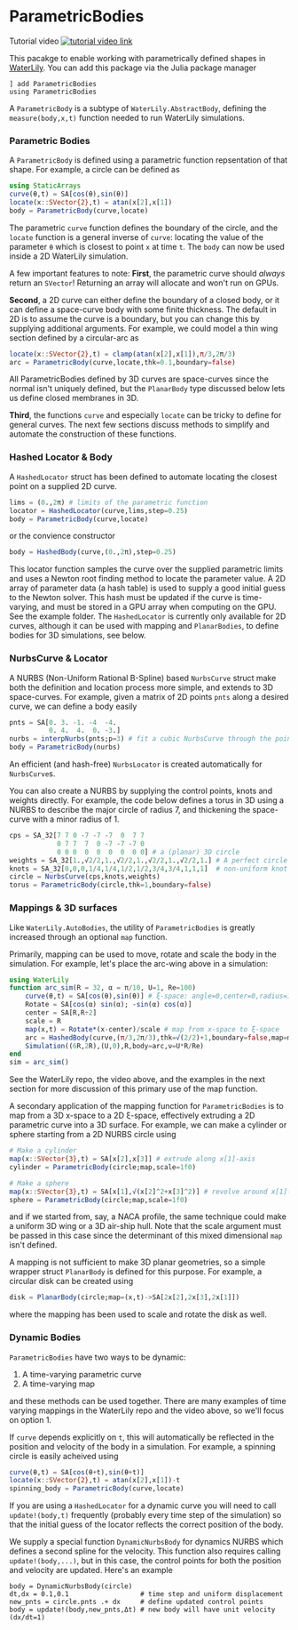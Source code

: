 # ParametricBodies

Tutorial video [![tutorial video link](https://img.youtube.com/vi/6PmJJKVOfvc/hqdefault.jpg)](https://www.youtube.com/watch?v=6PmJJKVOfvc)


This pacakge to enable working with parametrically defined shapes in [WaterLily](https://github.com/weymouth/WaterLily.jl). You can add this package via the Julia package manager
```
] add ParametricBodies
using ParametricBodies
```

A `ParametricBody` is a subtype of  `WaterLily.AbstractBody`, defining the `measure(body,x,t)` function needed to run WaterLily simulations.

### Parametric Bodies

A `ParametricBody` is defined using a parametric function repsentation of that shape. For example, a circle can be defined as
```julia
using StaticArrays
curve(θ,t) = SA[cos(θ),sin(θ)]
locate(x::SVector{2},t) = atan(x[2],x[1])
body = ParametricBody(curve,locate)
```
The parametric `curve` function defines the boundary of the circle, and the `locate` function is a general inverse of `curve`: locating the value of the parameter `θ` which is closest to point `x` at time `t`. The `body` can now be used inside a 2D WaterLily simulation. 

A few important features to note: **First**, the parametric curve should _always_ return an `SVector`! Returning an array will allocate and won't run on GPUs. 

**Second**, a 2D curve can either define the boundary of a closed body, or it can define a space-curve body with some finite thickness. The default in 2D is to assume the curve is a boundary, but you can change this by supplying additional arguments. For example, we could model a thin wing section defined by a circular-arc as
```julia
locate(x::SVector{2},t) = clamp(atan(x[2],x[1]),π/3,2π/3)
arc = ParametricBody(curve,locate,thk=0.1,boundary=false)
```
All ParametricBodies defined by 3D curves are space-curves since the normal isn't uniquely defined, but the `PlanarBody` type discussed below lets us define closed membranes in 3D.

**Third**, the functions `curve` and especially `locate` can be tricky to define for general curves. The next few sections discuss methods to simplify and automate the construction of these functions. 

### Hashed Locator & Body

A `HashedLocator` struct has been defined to automate locating the closest point on a supplied 2D curve. 
```julia
lims = (0.,2π) # limits of the parametric function
locator = HashedLocator(curve,lims,step=0.25)
body = ParametricBody(curve,locate)
```
or the convience constructor
```julia
body = HashedBody(curve,(0.,2π),step=0.25)
```
This locator function samples the curve over the supplied parametric limits and uses a Newton root finding method to locate the parameter value. A 2D array of parameter data (a hash table) is used to supply a good initial guess to the Newton solver. This hash must be updated if the curve is time-varying, and must be stored in a GPU array when computing on the GPU. See the example folder. The `HashedLocator` is currently only available for 2D curves, although it can be used with mapping and `PlanarBodies`, to define bodies for 3D simulations, see below.

### NurbsCurve & Locator

A NURBS (Non-Uniform Rational B-Spline) based `NurbsCurve` struct make both the definition and location process more simple, and extends to 3D space-curves. For example, given a matrix of 2D points `pnts` along a desired curve, we can define a body easily
```julia
pnts = SA[0. 3. -1. -4  -4.
          0. 4.  4.  0. -3.]
nurbs = interpNurbs(pnts;p=3) # fit a cubic NurbsCurve through the points
body = ParametricBody(nurbs)
```
An efficient (and hash-free) `NurbsLocator` is created automatically for `NurbsCurve`s. 

You can also create a NURBS by supplying the control points, knots and weights directly. For example, the code below defines a torus in 3D using a NURBS to describe the major circle of radius 7, and thickening the space-curve with a minor radius of 1.
```julia
cps = SA_32[7 7 0 -7 -7 -7  0  7 7
            0 7 7  7  0 -7 -7 -7 0
            0 0 0  0  0  0  0  0 0] # a (planar) 3D circle
weights = SA_32[1.,√2/2,1.,√2/2,1.,√2/2,1.,√2/2,1.] # A perfect circle requires...
knots = SA_32[0,0,0,1/4,1/4,1/2,1/2,3/4,3/4,1,1,1]  # non-uniform knot and weights
circle = NurbsCurve(cps,knots,weights)
torus = ParametricBody(circle,thk=1,boundary=false)
```

### Mappings & 3D surfaces

Like `WaterLily.AutoBodies`, the utility of `ParametricBodies` is greatly increased through an optional `map` function. 

Primarily, mapping can be used to move, rotate and scale the body in the simulation. For example, let's place the arc-wing above in a simulation:
```julia
using WaterLily
function arc_sim(R = 32, α = π/10, U=1, Re=100)
    curve(θ,t) = SA[cos(θ),sin(θ)] # ξ-space: angle=0,center=0,radius=1
    Rotate = SA[cos(α) sin(α); -sin(α) cos(α)]
    center = SA[R,R÷2]
    scale = R
    map(x,t) = Rotate*(x-center)/scale # map from x-space to ξ-space
    arc = HashedBody(curve,(π/3,2π/3),thk=√(2/2)+1,boundary=false,map=map)
    Simulation((6R,2R),(U,0),R,body=arc,ν=U*R/Re)
end
sim = arc_sim()
```
See the WaterLily repo, the video above, and the examples in the next section for more discussion of this primary use of the map function. 

A secondary application of the mapping function for `ParametricBodies` is to map from a 3D x-space to a 2D ξ-space, effectively extruding a 2D parametric curve into a 3D surface. For example, we can make a cylinder or sphere starting from a 2D NURBS circle using
```julia
# Make a cylinder
map(x::SVector{3},t) = SA[x[2],x[3]] # extrude along x[1]-axis
cylinder = ParametricBody(circle;map,scale=1f0)

# Make a sphere
map(x::SVector{3},t) = SA[x[1],√(x[2]^2+x[3]^2)] # revolve around x[1]-axis
sphere = ParametricBody(circle;map,scale=1f0)
```
and if we started from, say, a NACA profile, the same technique could make a uniform 3D wing or a 3D air-ship hull. Note that the scale argument must be passed in this case since the determinant of this mixed dimensional `map` isn't defined. 

A mapping is not sufficient to make 3D planar geometries, so a simple wrapper struct `PlanarBody` is defined for this purpose. For example, a circular disk can be created using
```julia
disk = PlanarBody(circle;map=(x,t)->SA[2x[2],2x[3],2x[1]])
```
where the mapping has been used to scale and rotate the disk as well.

### Dynamic Bodies

`ParametricBodies` have two ways to be dynamic: 
1. A time-varying parametric curve
2. A time-varying map

and these methods can be used together. There are many examples of time varying mappings in the WaterLily repo and the video above, so we'll focus on option 1. 

If `curve` depends explicitly on `t`, this will automatically be reflected in the position and velocity of the body in a simulation. For example, a spinning circle is easily acheived using
```julia
curve(θ,t) = SA[cos(θ+t),sin(θ+t)]
locate(x::SVector{2},t) = atan(x[2],x[1])-t
spinning_body = ParametricBody(curve,locate)
```
If you are using a `HashedLocator` for a dynamic curve you will need to call `update!(body,t)` frequently (probably every time step of the simulation) so that the initial guess of the locator reflects the correct position of the body.

We supply a special function `DynamicNurbsBody` for dynamics NURBS which defines a second spline for the velocity. This function also requires calling `update!(body,...)`, but in this case, the control points for both the position and velocity are updated. Here's an example
```
body = DynamicNurbsBody(circle)
dt,dx = 0.1,0.1                  # time step and uniform displacement
new_pnts = circle.pnts .+ dx     # define updated control points
body = update!(body,new_pnts,Δt) # new body will have unit velocity (dx/dt=1)
```
